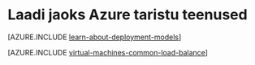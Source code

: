 <properties
    pageTitle="Laadi jaoks taristu teenused | Microsoft Azure'i"
    description="Kirjeldatakse koormusetasakaalustuseks Azure toetab kahte tüüpi: laadimine koormusetasakaalustusteenuse puhul pilveteenuste ja Azure liikluse haldur kliendi liikluse."
    services="load-balancer"
    documentationCenter=""
    authors="sdwheeler"
    manager="carmonm"
    editor=""/>

<tags
    ms.service="load-balancer"
    ms.workload="infrastructure-services"
    ms.tgt_pltfrm="vm-windows"
    ms.devlang="na"
    ms.topic="article"
    ms.date="02/02/2016"
    ms.author="sewhee"/>

# <a name="load-balancing-for-azure-infrastructure-services"></a>Laadi jaoks Azure taristu teenused

[AZURE.INCLUDE [learn-about-deployment-models](../../includes/learn-about-deployment-models-both-include.md)]

[AZURE.INCLUDE [virtual-machines-common-load-balance](../../includes/virtual-machines-common-load-balance.md)]

